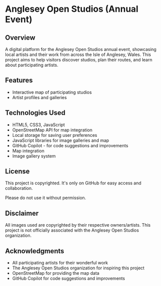 # Anglesey Open Studios (Annual Event)

## Overview
A digital platform for the Anglesey Open Studios annual event, showcasing local artists and their work from across the Isle of Anglesey, Wales. This project aims to help visitors discover studios, plan their routes, and learn about participating artists.

## Features
- Interactive map of participating studios
- Artist profiles and galleries

## Technologies Used
- HTML5, CSS3, JavaScript
- OpenStreetMap API for map integration
- Local storage for saving user preferences
- JavaScript libraries for image galleries and map
- GitHub Copilot - for code suggestions and improvements
- Map integration
- Image gallery system

## License
This project is copyrighted. It's only on GitHub for easy access and collaboration.

Please do not use it without permission.

## Disclaimer
All images used are copyrighted by their respective owners/artists.
This project is not officially associated with the Anglesey Open Studios organization.

## Acknowledgments
- All participating artists for their wonderful work
- The Anglesey Open Studios organization for inspiring this project
- OpenStreetMap for providing the map data
- GitHub Copilot for code suggestions and improvements

